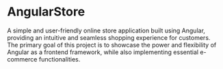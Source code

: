 # AngularStore
A simple and user-friendly online store application built using Angular, providing an intuitive and seamless shopping experience for customers. The primary goal of this project is to showcase the power and flexibility of Angular as a frontend framework, while also implementing essential e-commerce functionalities.
